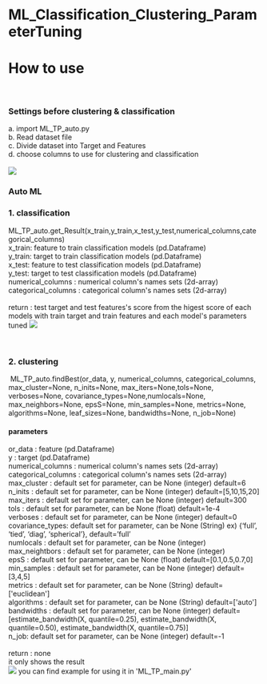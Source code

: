 # ML_Classification_Clustering_ParameterTuning
<H1>How to use</H1> <br>
<H3>Settings before clustering & classification</H3>
a. import ML_TP_auto.py<br>
b. Read dataset file <br>
c. Divide dataset into Target and Features <br>
d. choose columns to use for clustering and classification <br><br>

<img  src="https://user-images.githubusercontent.com/74779311/141611947-70b21e32-77a4-408e-8589-e5d196b0a86d.png"/>

<H3>Auto ML</H3>
<H3>1. classification</H3>
ML_TP_auto.get_Result(x_train,y_train,x_test,y_test,numerical_columns,categorical_columns)<br>
x_train: feature to train classification models (pd.Dataframe) <br>
y_train: target to train classification models (pd.Dataframe)<br>
x_test: feature to test classification models (pd.Dataframe)<br>
y_test: target to test classification models (pd.Dataframe)<br>
numerical_columns : numerical column's names sets (2d-array)<br>
categorical_columns : categorical column's names sets (2d-array)<br><br>
return : test target and test features's score from the higest score of each models with train target and train features and each model's parameters tuned
<img  src="https://user-images.githubusercontent.com/74779311/141611972-4c506c2a-e04e-4f8f-918f-d58a24f64cab.png"/>

&nbsp;<H3>2. clustering</H3>
&nbsp;ML_TP_auto.findBest(or_data, y, numerical_columns, categorical_columns, max_cluster=None, n_inits=None, max_iters=None,tols=None, verboses=None, covariance_types=None,numlocals=None, max_neighbors=None, epsS=None, min_samples=None, metrics=None, algorithms=None, leaf_sizes=None, bandwidths=None, n_job=None)<br>
<H4>parameters </H4>           
or_data : feature (pd.Dataframe)<br>
y : target (pd.Dataframe)<br>
numerical_columns : numerical column's names sets (2d-array)<br>
categorical_columns : categorical column's names sets (2d-array)<br>
max_cluster : default set for parameter, can be None (integer) default=6<br>
n_inits : default set for parameter, can be None (integer) default=[5,10,15,20]<br>
max_iters :  default set for parameter, can be None (integer) default=300 <br>
tols :  default set for parameter, can be None (float) default=1e-4<br>
verboses :  default set for parameter, can be None (integer) default=0 <br>
covariance_types:  default set for parameter, can be None (String) ex) {‘full’, ‘tied’, ‘diag’, ‘spherical’}, default=’full’<br>
numlocals : default set for parameter, can be None (integer)<br>
max_neightbors : default set for parameter, can be None (integer)<br>
epsS : default set for parameter, can be None (float) default=[0.1,0.5,0.7,0]<br>
min_samples : default set for parameter, can be None (integer) default=[3,4,5]<br>
metrics : default set for parameter, can be None (String) default=['euclidean']<br>
algorithms : default set for parameter, can be None (String) default=['auto']<br>
bandwidths : default set for parameter, can be None (integer) default=[estimate_bandwidth(X, quantile=0.25), estimate_bandwidth(X, quantile=0.50), estimate_bandwidth(X, quantile=0.75)]<br>
n_job: default set for parameter, can be None (integer) default=-1<br><br>
return : none <br>
it only shows the result <br>
<img  src="https://user-images.githubusercontent.com/74779311/141611974-c8666b1d-f303-4dee-991b-5c22b0ae9128.png"/>
you can find example for using it in 'ML_TP_main.py'

<br><br>

